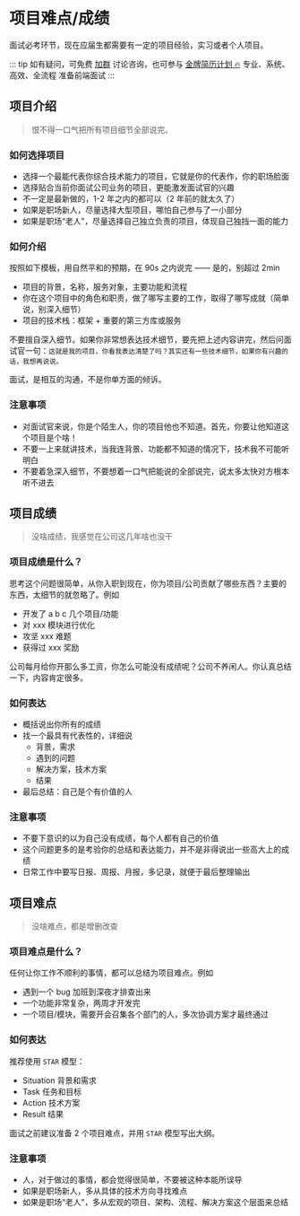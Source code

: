# 项目难点/成绩

面试必考环节，现在应届生都需要有一定的项目经验，实习或者个人项目。

::: tip
如有疑问，可免费 [加群](https://github.com/mianshipai/mianshipai-web/issues/1) 讨论咨询，也可参与 [金牌简历计划 🔥](/docs/services/1v1.md) 专业、系统、高效、全流程 准备前端面试
:::

## 项目介绍

> 恨不得一口气把所有项目细节全部说完。

### 如何选择项目

- 选择一个最能代表你综合技术能力的项目，它就是你的代表作，你的职场脸面
- 选择贴合当前你面试公司业务的项目，更能激发面试官的兴趣
- 不一定是最新做的，1-2 年之内的都可以（2 年前的就太久了）
- 如果是职场新人，尽量选择大型项目，哪怕自己参与了一小部分
- 如果是职场“老人”，尽量选择自己独立负责的项目，体现自己独挡一面的能力

### 如何介绍

按照如下模板，用自然平和的预期，在 90s 之内说完 —— 是的，别超过 2min

- 项目的背景，名称，服务对象，主要功能和流程
- 你在这个项目中的角色和职责，做了哪写主要的工作，取得了哪写成就（简单说，别深入细节）
- 项目的技术栈：框架 + 重要的第三方库或服务

不要擅自深入细节。如果你非常想表达技术细节，要先把上述内容讲完，然后问面试官一句：`这就是我的项目，你看我表达清楚了吗？其实还有一些技术细节，如果你有兴趣的话，我想再说说。`

面试，是相互的沟通，不是你单方面的倾诉。

### 注意事项

- 对面试官来说，你是个陌生人，你的项目他也不知道。首先，你要让他知道这个项目是个啥！
- 不要一上来就讲技术，当我连背景、功能都不知道的情况下，技术我不可能听明白
- 不要着急深入细节，不要想着一口气把能说的全部说完，说太多太快对方根本听不进去

## 项目成绩

> 没啥成绩，我感觉在公司这几年啥也没干

### 项目成绩是什么？

思考这个问题很简单，从你入职到现在，你为项目/公司贡献了哪些东西？主要的东西，太细节的就忽略了。例如

- 开发了 a b c 几个项目/功能
- 对 xxx 模块进行优化
- 攻坚 xxx 难题
- 获得过 xxx 奖励

公司每月给你开那么多工资，你怎么可能没有成绩呢？公司不养闲人。你认真总结一下，内容肯定很多。

### 如何表达

- 概括说出你所有的成绩
- 找一个最具有代表性的，详细说
  - 背景，需求
  - 遇到的问题
  - 解决方案，技术方案
  - 结果
- 最后总结：自己是个有价值的人

### 注意事项

- 不要下意识的以为自己没有成绩，每个人都有自己的价值
- 这个问题更多的是考验你的总结和表达能力，并不是非得说出一些高大上的成绩
- 日常工作中要写日报、周报、月报，多记录，就便于最后整理输出

## 项目难点

> 没啥难点，都是增删改查

### 项目难点是什么？

任何让你工作不顺利的事情，都可以总结为项目难点。例如

- 遇到一个 bug 加班到深夜才排查出来
- 一个功能非常复杂，两周才开发完
- 一个项目/模块，需要开会召集各个部门的人，多次协调方案才最终通过

### 如何表达

推荐使用 `STAR` 模型：

- Situation 背景和需求
- Task 任务和目标
- Action 技术方案
- Result 结果

面试之前建议准备 2 个项目难点，并用 `STAR` 模型写出大纲。

### 注意事项

- 人，对于做过的事情，都会觉得很简单，不要被这种本能所误导
- 如果是职场新人，多从具体的技术方向寻找难点
- 如果是职场“老人”，多从宏观的项目、架构、流程、解决方案这个层面来总结
